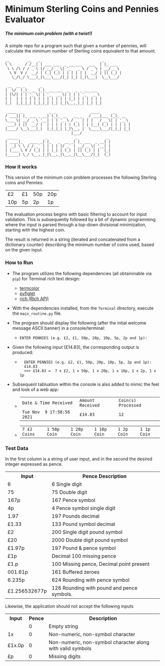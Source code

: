 # Minimum Sterling Coins and Pennies Evaluator

##### The minimum coin problem (with a twist!)

A simple repo for a program such that given a number of pennies, will calculate the minimum number of Sterling coins equivalent to that amount.

```
__        __   _                            _        
\ \      / /__| | ___ ___  _ __ ___   ___  | |_ ___  
 \ \ /\ / / _ \ |/ __/ _ \| '_ ` _ \ / _ \ | __/ _ \ 
  \ V  V /  __/ | (_| (_) | | | | | |  __/ | || (_) |
   \_/\_/ \___|_|\___\___/|_| |_| |_|\___|  \__\___/ 
                                                     
 __  __ _       _                           
|  \/  (_)_ __ (_)_ __ ___  _   _ _ __ ___  
| |\/| | | '_ \| | '_ ` _ \| | | | '_ ` _ \ 
| |  | | | | | | | | | | | | |_| | | | | | |
|_|  |_|_|_| |_|_|_| |_| |_|\__,_|_| |_| |_|
                                            
 ____  _            _ _                ____      _       
/ ___|| |_ ___ _ __| (_)_ __   __ _   / ___|___ (_)_ __  
\___ \| __/ _ \ '__| | | '_ \ / _` | | |   / _ \| | '_ \ 
 ___) | ||  __/ |  | | | | | | (_| | | |__| (_) | | | | |
|____/ \__\___|_|  |_|_|_| |_|\__, |  \____\___/|_|_| |_|
                              |___/                      
 _____            _             _             _ 
| ____|_   ____ _| |_   _  __ _| |_ ___  _ __| |
|  _| \ \ / / _` | | | | |/ _` | __/ _ \| '__| |
| |___ \ V / (_| | | |_| | (_| | || (_) | |  |_|
|_____| \_/ \__,_|_|\__,_|\__,_|\__\___/|_|  (_)
```

### How it works

This version of the minimum coin problem processes the following Sterling coins and Pennies:

<table border="0">
 <tr>
    <td>£2</td>
    <td>£1</td>
    <td>50p</td>
    <td>20p</td>
 </tr>
 <tr>
    <td>10p</td>
    <td>5p</td>
    <td>2p</td>
    <td>1p</td>
 </tr>
</table>

The evaluation process begins with basic filtering to account for input validation. This is subsequently followed by a bit of dynamic programming where the input is parsed through a top-down divisional minimization, starting with the highest coin.

The result is returned in a string (iterated and concatenated from a dictionary counter) describing the minimum number of coins used, based on the given input.

### How to Run
* The program utilizes the following dependencies (all obtaininable via `pip`) for Terminal rich text design:
  * [termcolor](https://pypi.org/project/termcolor/)
  * [pyfiglet](https://pypi.org/project/pyfiglet/0.7/)
  * [rich (Rich API)](https://github.com/willmcgugan/rich)


* With the dependencies installed, from the ```Terminal``` directory, execute the ```main_routine.py``` file.


* The program should display the following (after the intial welcome message ASCII banner) in a console/terminal:
    * ``` 
      ENTER PENNIES (e.g. £2, £1, 50p, 20p, 10p, 5p, 2p and 1p):
      ```
* Given the following input (£14.83), the corresponding output is produced:
  * ```commandline 
      ENTER PENNIES (e.g. £2, £1, 50p, 20p, 10p, 5p, 2p and 1p):
      £14.83  
      >>> £14.83 =  7 x £2, 1 x 50p, 1 x 20p, 1 x 10p, 1 x 2p, 1 x 1p
    ```
* Subsequent tabluation within the console is also added to mimic the feel and look of a web app:
  * <table border="0">
     <tr>
        <td><code>Date & Time Received</code></td>
        <td><code>Amount Received</code></td>
        <td><code>Coin(s) Processed</code></td>
     </tr>
     <tr>
        <td><code>Tue Nov  9 17:58:56 2021</code></td>
        <td><code>£14.83</code></td>
        <td><code>12</code></td>
     </tr>
    </table>
  * <table border="0">
     <tr>
        <td><code>7 £2 Coins</code></td>
        <td><code>1 50p Coin</code></td>
        <td><code>1 20p Coin</code></td>
        <td><code>1 10p Coin</code></td>
        <td><code>1 2p Coin</code></td>
        <td><code>1 1p Coin</code></td>
     </tr>
     
    </table>

  
### Test Data

In the first column is a string of user input, 
and in the second the desired integer expressed as pence.

<table border="0">
 <tr>
    <th>Input</th>
    <th>Pence Description</th>
 </tr>
 <tr>
    <td>6</td>
    <td>6 Single digit</td>
 </tr>
 <tr>
    <td>75</td>
    <td>75 Double digit</td>
 </tr>
<tr>
<td>167p</td>
<td>167 Pence symbol</td>
</tr>
 <tr>
    <td>4p</td>
    <td>4 Pence symbol single digit</td>
 </tr>
 <tr>
    <td>1.97</td>
    <td>197 Pounds decimal</td>
 </tr>
 <tr>
    <td>£1.33</td>
    <td>133 Pound symbol decimal</td>
 </tr>
 <tr>
    <td>£2</td>
    <td>200 Single digit pound symbol</td>
 </tr>
 <tr aria-rowspan="3">
    <td>£20</td>
    <td>2000 Double digit pound symbol</td>
 </tr>
 <tr>
    <td>£1.97p</td>
    <td>197 Pound & pence symbol</td>
 </tr>
 <tr>
    <td>£1p</td>
    <td>Decimal 100 missing pence</td>
 </tr>
 <tr>
    <td>£1.p</td>
    <td>100 Missing pence, Decimal point present</td>
 </tr>
 <tr>
    <td>001.61p</td>
    <td>161 Buffered zeroes</td>
 </tr>
 <tr>
    <td>6.235p</td>
    <td>624 Rounding with pence symbol</td>
 </tr>
 <tr>
    <td>£1.256532677p</td>
    <td>126 Rounding with pound and pence symbols.</td>
 </tr>

</table>

Likewise, the application should not accept the following inputs

<table border="0">
 <tr>
    <th>Input</th>
    <th>Pence</th>
    <th>Description</th>
 </tr>
 <tr>
    <td></td>
    <td>0</td>
    <td>Empty string</td>
 </tr>
 <tr>
    <td>1x</td>
    <td>0</td>
    <td>Non-numeric, non-symbol character</td>
 </tr>
 <tr>
    <td>£1x.0p</td>
    <td>0</td>
    <td>Non-numeric, non-symbol character along with valid symbols</td>
 </tr>
 <tr>
    <td>£p</td>
    <td>0</td>
    <td>Missing digits</td>
 </tr>
</table>
